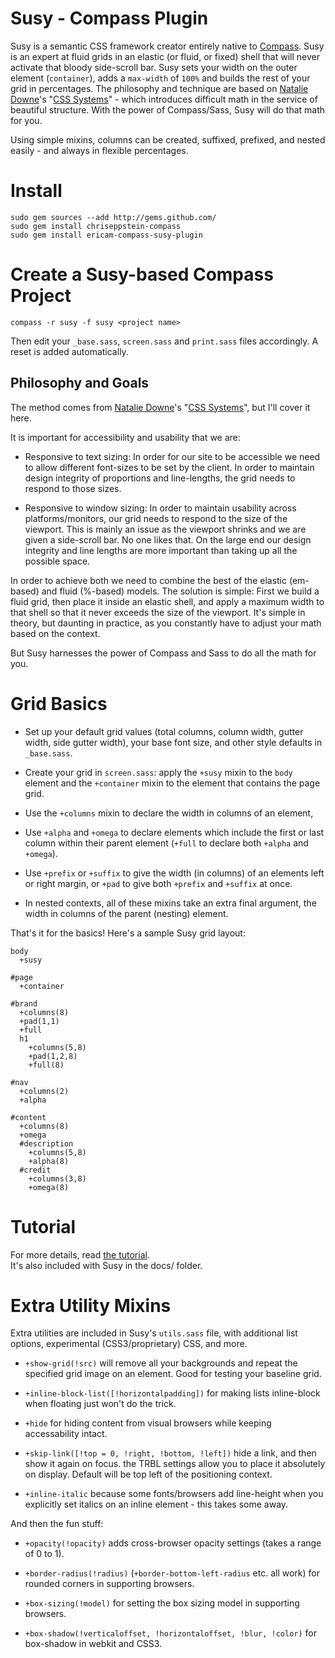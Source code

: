 Susy - Compass Plugin 
=====================

Susy is a semantic CSS framework creator entirely native to
[Compass](http://compass-style.org/).
Susy is an expert at fluid grids in an elastic (or fluid, or fixed) shell that
will never activate that bloody side-scroll bar. Susy sets your width on the
outer element (`container`), adds a `max-width` of `100%` and builds the rest
of your grid in percentages. The philosophy and technique are based on
[Natalie Downe](http://natbat.net/)'s "[CSS
Systems](http://natbat.net/2008/Sep/28/css-systems/)" - which introduces
difficult math in the service of beautiful structure. With the power of
Compass/Sass, Susy will do that math for you.

Using simple mixins, columns can be created, suffixed, prefixed, and nested
easily - and always in flexible percentages.

Install 
=======

    sudo gem sources --add http://gems.github.com/ 
    sudo gem install chriseppstein-compass 
    sudo gem install ericam-compass-susy-plugin

Create a Susy-based Compass Project 
===================================

    compass -r susy -f susy <project name>

Then edit your `_base.sass`, `screen.sass` and `print.sass` files accordingly.
A reset is added automatically.

Philosophy and Goals
--------------------

The method comes from [Natalie Downe](http://natbat.net/)'s "[CSS
Systems](http://natbat.net/2008/Sep/28/css-systems/)", but I'll cover it here.

It is important for accessibility and usability that we are:

* Responsive to text sizing: In order for our site to be accessible we need to
  allow different font-sizes to be set by the client. In order to maintain
  design integrity of proportions and line-lengths, the grid needs to respond
  to those sizes.

* Responsive to window sizing: In order to maintain usability across
  platforms/monitors, our grid needs to respond to the size of the viewport.
  This is mainly an issue as the viewport shrinks and we are given a
  side-scroll bar. No one likes that. On the large end our design integrity
  and line lengths are more important than taking up all the possible space.

In order to achieve both we need to combine the best of the elastic (em-based)
and fluid (%-based) models. The solution is simple: First we build a fluid
grid, then place it inside an elastic shell, and apply a maximum width to that
shell so that it never exceeds the size of the viewport. It's simple in
theory, but daunting in practice, as you constantly have to adjust your math
based on the context.

But Susy harnesses the power of Compass and Sass to do all the math for you.

Grid Basics
===========

* Set up your default grid values (total columns, column width, gutter
  width, side gutter width), your base font size, and other style defaults
  in `_base.sass`.

* Create your grid in `screen.sass`: apply the `+susy` mixin to the `body`
  element and the `+container` mixin to the element that contains the page
  grid.

* Use the `+columns` mixin to declare the width in columns of an element,

* Use `+alpha` and `+omega` to declare elements which include the first or
  last column within their parent element (`+full` to declare both `+alpha`
  and `+omega`).

* Use `+prefix` or `+suffix` to give the width (in columns) of an elements
  left or right margin, or `+pad` to give both `+prefix` and `+suffix` at
  once.

* In nested contexts, all of these mixins take an extra final argument, the
  width in columns of the parent (nesting) element.

That's it for the basics! Here's a sample Susy grid layout:

    body
      +susy
     
    #page
      +container
     
    #brand
      +columns(8)
      +pad(1,1)
      +full
      h1
        +columns(5,8)
        +pad(1,2,8)
        +full(8)
        
    #nav
      +columns(2)
      +alpha
     
    #content
      +columns(8)
      +omega
      #description
        +columns(5,8)
        +alpha(8)
      #credit
        +columns(3,8)
        +omega(8)

Tutorial
========

For more details, read [the tutorial](http://www.oddbird.net/susy/tutorial/).  
It's also included with Susy in the docs/ folder.

Extra Utility Mixins 
=====================

Extra utilities are included in Susy's `utils.sass` file, with additional list
options, experimental (CSS3/proprietary) CSS, and more.

* `+show-grid(!src)` will remove all your backgrounds and repeat the specified
  grid image on an element. Good for testing your baseline grid.

* `+inline-block-list([!horizontalpadding])` for making lists inline-block
  when floating just won't do the trick.

* `+hide` for hiding content from visual browsers while keeping accessability
  intact.

* `+skip-link([!top = 0, !right, !bottom, !left])` hide a link, and then show
  it again on focus. the TRBL settings allow you to place it absolutely on
  display. Default will be top left of the positioning context.

* `+inline-italic` because some fonts/browsers add line-height when you
  explicitly set italics on an inline element - this takes some away.

And then the fun stuff:

* `+opacity(!opacity)` adds cross-browser opacity settings (takes a range of
  0 to 1).

* `+border-radius(!radius)` (`+border-bottom-left-radius` etc. all work) for
  rounded corners in supporting browsers.

* `+box-sizing(!model)` for setting the box sizing model in supporting
  browsers.

* `+box-shadow(!verticaloffset, !horizontaloffset, !blur, !color)` for
  box-shadow in webkit and CSS3.
